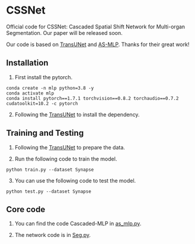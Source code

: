 # CSSNet
Official code for CSSNet: Cascaded Spatial Shift Network for Multi-organ Segmentation. Our paper will be released soon.

Our code is based on [TransUNet](https://github.com/Beckschen/TransUNet) and [AS-MLP](https://github.com/svip-lab/AS-MLP). Thanks for their great work!

## Installation

1. First install the pytorch.
```Shell
conda create -n mlp python=3.8 -y
conda activate mlp
conda install pytorch==1.7.1 torchvision==0.8.2 torchaudio==0.7.2 cudatoolkit=10.2 -c pytorch
```

2. Following the [TransUNet](https://github.com/Beckschen/TransUNet) to install the dependency.

## Training and Testing

1. Following the [TransUNet](https://github.com/Beckschen/TransUNet) to prepare the data.

2. Run the following code to train the model.
```Shell
python train.py --dataset Synapse
```

3. You can use the following code to test the model.
```Shell
python test.py --dataset Synapse
```

## Core code

1. You can find the code Cascaded-MLP in [as_mlp.py](networks/as_mlp.py).

2. The network code is in [Seg.py](networks/Seg.py).
